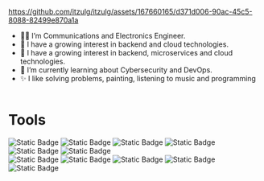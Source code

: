 
https://github.com/itzulg/itzulg/assets/167660165/d371d006-90ac-45c5-8088-82499e870a1a

- 👩‍💻 I’m Communications and Electronics Engineer.
- 🌟 I have a growing interest in backend and cloud technologies.
- 🌟 I have a growing interest in backend, microservices and cloud technologies.
- 🌱 I’m currently learning about Cybersecurity and DevOps.
- ✨ I like solving problems, painting, listening to music and programming
<br></br>
# Tools
![Static Badge](https://img.shields.io/badge/Java-%23EF280F)   ![Static Badge](https://img.shields.io/badge/C%2FC%2B%2B-%2323BAC4) ![Static Badge](https://img.shields.io/badge/SQL-%20%23EA0D0D)
![Static Badge](https://img.shields.io/badge/MySQL-%20%23fabb22) ![Static Badge](https://img.shields.io/badge/PostgreSQL-%20%231C4C86) ![Static Badge](https://img.shields.io/badge/RDS-%20%230D78EA)
\
![Static Badge](https://img.shields.io/badge/Spring%20Framework-%20%232CC720) ![Static Badge](https://img.shields.io/badge/POSTMAN-%20%23FF8520) ![Static Badge](https://img.shields.io/badge/CRUD-%20%2355B232)
![Static Badge](https://img.shields.io/badge/Visual%20Studio%20Code-%20%231FBFD4) ![Static Badge](https://img.shields.io/badge/IntelliJ%20IDEA-%20%23FF4591) 
<!---
itzulg/itzulg is a ✨ special ✨ repository because its `README.md` (this file) appears on your GitHub profile.
You can click the Preview link to take a look at your changes.
--->
